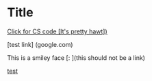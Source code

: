 # Title

[Click for CS code [It's pretty hawt])](https://google.com)

[test link] (google.com)

This is a smiley face [:
](this should not be a link)

[test](https://twitch.tv)



